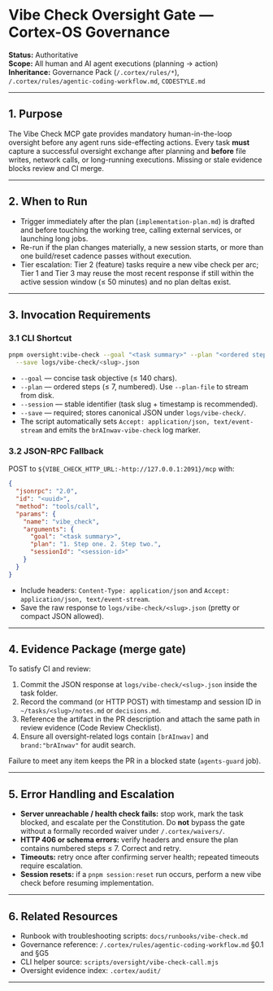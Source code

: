 # Vibe Check Oversight Gate — Cortex-OS Governance

**Status:** Authoritative  
**Scope:** All human and AI agent executions (planning → action)  
**Inheritance:** Governance Pack (`/.cortex/rules/*`), `/.cortex/rules/agentic-coding-workflow.md`, `CODESTYLE.md`

---

## 1. Purpose

The Vibe Check MCP gate provides mandatory human-in-the-loop oversight before any agent runs side-effecting actions. Every task **must** capture a successful oversight exchange after planning and **before** file writes, network calls, or long-running executions. Missing or stale evidence blocks review and CI merge.

---

## 2. When to Run

- Trigger immediately after the plan (`implementation-plan.md`) is drafted and before touching the working tree, calling external services, or launching long jobs.
- Re-run if the plan changes materially, a new session starts, or more than one build/reset cadence passes without execution.
- Tier escalation: Tier 2 (feature) tasks require a new vibe check per arc; Tier 1 and Tier 3 may reuse the most recent response if still within the active session window (≤ 50 minutes) and no plan deltas exist.

---

## 3. Invocation Requirements

### 3.1 CLI Shortcut

```bash
pnpm oversight:vibe-check --goal "<task summary>" --plan "<ordered steps>" --session <session-id> \
  --save logs/vibe-check/<slug>.json
```

- `--goal` — concise task objective (≤ 140 chars).
- `--plan` — ordered steps (≤ 7, numbered). Use `--plan-file` to stream from disk.
- `--session` — stable identifier (task slug + timestamp is recommended).
- `--save` — required; stores canonical JSON under `logs/vibe-check/`.
- The script automatically sets `Accept: application/json, text/event-stream` and emits the `brAInwav-vibe-check` log marker.

### 3.2 JSON-RPC Fallback

POST to `${VIBE_CHECK_HTTP_URL:-http://127.0.0.1:2091}/mcp` with:

```json
{
  "jsonrpc": "2.0",
  "id": "<uuid>",
  "method": "tools/call",
  "params": {
    "name": "vibe_check",
    "arguments": {
      "goal": "<task summary>",
      "plan": "1. Step one. 2. Step two.",
      "sessionId": "<session-id>"
    }
  }
}
```

- Include headers: `Content-Type: application/json` and `Accept: application/json, text/event-stream`.
- Save the raw response to `logs/vibe-check/<slug>.json` (pretty or compact JSON allowed).

---

## 4. Evidence Package (merge gate)

To satisfy CI and review:

1. Commit the JSON response at `logs/vibe-check/<slug>.json` inside the task folder.
2. Record the command (or HTTP POST) with timestamp and session ID in `~/tasks/<slug>/notes.md` or `decisions.md`.
3. Reference the artifact in the PR description and attach the same path in review evidence (Code Review Checklist).
4. Ensure all oversight-related logs contain `[brAInwav]` and `brand:"brAInwav"` for audit search.

Failure to meet any item keeps the PR in a blocked state (`agents-guard` job).

---

## 5. Error Handling and Escalation

- **Server unreachable / health check fails:** stop work, mark the task blocked, and escalate per the Constitution. Do **not** bypass the gate without a formally recorded waiver under `/.cortex/waivers/`.
- **HTTP 406 or schema errors:** verify headers and ensure the plan contains numbered steps ≤ 7. Correct and retry.
- **Timeouts:** retry once after confirming server health; repeated timeouts require escalation.
- **Session resets:** if a `pnpm session:reset` run occurs, perform a new vibe check before resuming implementation.

---

## 6. Related Resources

- Runbook with troubleshooting scripts: `docs/runbooks/vibe-check.md`
- Governance reference: `/.cortex/rules/agentic-coding-workflow.md` §0.1 and §G5
- CLI helper source: `scripts/oversight/vibe-check-call.mjs`
- Oversight evidence index: `.cortex/audit/`

---

